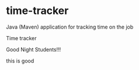 # time-tracker
Java (Maven) application for tracking time on the job

Time tracker

Good Night Students!!!


this is good
